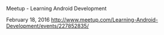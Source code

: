 Meetup - Learning Android Development 

February 18, 2016
http://www.meetup.com/Learning-Android-Development/events/227852835/


